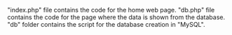 "index.php" file contains the code for the home web page.
"db.php" file contains the code for the page where the data is shown from the database.
"db" folder contains the script for the database creation in "MySQL".
